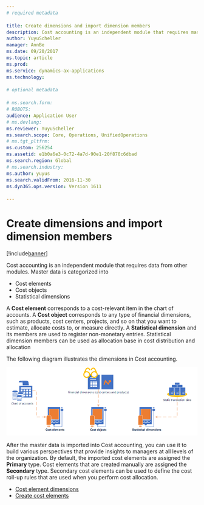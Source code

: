 ```yaml
---
# required metadata

title: Create dimensions and import dimension members
description: Cost accounting is an independent module that requires master data from other modules.
author: YuyuScheller
manager: AnnBe
ms.date: 09/20/2017
ms.topic: article
ms.prod: 
ms.service: dynamics-ax-applications
ms.technology: 

# optional metadata

# ms.search.form: 
# ROBOTS: 
audience: Application User
# ms.devlang: 
ms.reviewer: YuyuScheller
ms.search.scope: Core, Operations, UnifiedOperations
# ms.tgt_pltfrm: 
ms.custom: 256254
ms.assetid: e1b0a6e3-0c72-4a7d-90e1-20f870c6dbad
ms.search.region: Global
# ms.search.industry: 
ms.author: yuyus
ms.search.validFrom: 2016-11-30
ms.dyn365.ops.version: Version 1611

---
```


# Create dimensions and import dimension members

[!include[banner](../includes/banner.md)]

Cost accounting is an independent module that requires data from other modules. Master data is categorized into 

-  Cost elements
-  Cost objects
-  Statistical dimensions

A **Cost element** corresponds to a cost-relevant item in the chart of accounts. A **Cost object** corresponds to any type of financial dimensions, such as products, cost centers, projects, and so on that you want to estimate, allocate costs to, or measure directly. A **Statistical dimension** and its members are used to register non-monetary entries. Statistical dimension members can be used as allocation base in cost distribution and allocation 

The following diagram illustrates the dimensions in Cost accounting.

[![Cost accounting dimensions](./media/cost-eos-dimensions.png)](./media/cost-eos-dimensions.png)

After the master data is imported into Cost accounting, you can use it to build various perspectives that provide insights to managers at all levels of the organization. By default, the imported cost elements are assigned the **Primary** type. Cost elements that are created manually are assigned the **Secondary** type. Secondary cost elements can be used to define the cost roll-up rules that are used when you perform cost allocation.

-  [Cost element dimensions](cost-elements.md)
-  [Create cost elements](../tasks/create-cost-elements.md)





